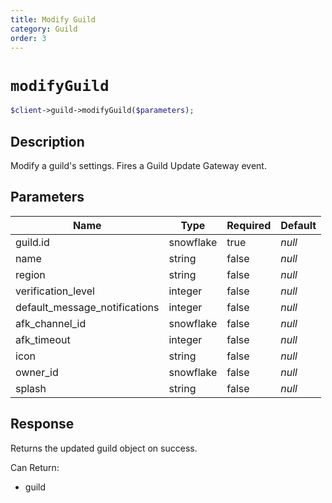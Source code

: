 ```yaml
---
title: Modify Guild
category: Guild
order: 3
---
```


# `modifyGuild`

```php
$client->guild->modifyGuild($parameters);
```

## Description

Modify a guild&#039;s settings.  Fires a Guild Update Gateway event.

## Parameters


Name | Type | Required | Default
--- | --- | --- | ---
guild.id | snowflake | true | *null*
name | string | false | *null*
region | string | false | *null*
verification_level | integer | false | *null*
default_message_notifications | integer | false | *null*
afk_channel_id | snowflake | false | *null*
afk_timeout | integer | false | *null*
icon | string | false | *null*
owner_id | snowflake | false | *null*
splash | string | false | *null*

## Response

Returns the updated guild object on success.

Can Return:

* guild
